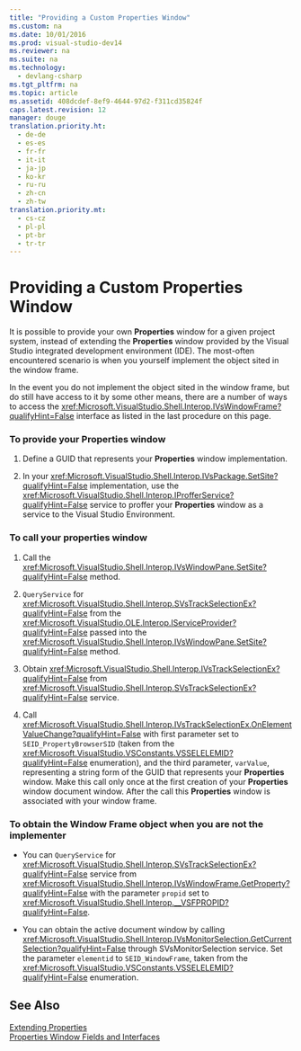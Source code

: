 ```yaml
---
title: "Providing a Custom Properties Window"
ms.custom: na
ms.date: 10/01/2016
ms.prod: visual-studio-dev14
ms.reviewer: na
ms.suite: na
ms.technology: 
  - devlang-csharp
ms.tgt_pltfrm: na
ms.topic: article
ms.assetid: 408dcdef-8ef9-4644-97d2-f311cd35824f
caps.latest.revision: 12
manager: douge
translation.priority.ht: 
  - de-de
  - es-es
  - fr-fr
  - it-it
  - ja-jp
  - ko-kr
  - ru-ru
  - zh-cn
  - zh-tw
translation.priority.mt: 
  - cs-cz
  - pl-pl
  - pt-br
  - tr-tr
---
```

# Providing a Custom Properties Window
It is possible to provide your own **Properties** window for a given project system, instead of extending the **Properties** window provided by the Visual Studio integrated development environment (IDE). The most-often encountered scenario is when you yourself implement the object sited in the window frame.  
  
 In the event you do not implement the object sited in the window frame, but do still have access to it by some other means, there are a number of ways to access the <xref:Microsoft.VisualStudio.Shell.Interop.IVsWindowFrame?qualifyHint=False> interface as listed in the last procedure on this page.  
  
### To provide your Properties window  
  
1.  Define a GUID that represents your **Properties** window implementation.  
  
2.  In your <xref:Microsoft.VisualStudio.Shell.Interop.IVsPackage.SetSite?qualifyHint=False> implementation, use the <xref:Microsoft.VisualStudio.Shell.Interop.IProfferService?qualifyHint=False> service to proffer your **Properties** window as a service to the Visual Studio Environment.  
  
### To call your properties window  
  
1.  Call the <xref:Microsoft.VisualStudio.Shell.Interop.IVsWindowPane.SetSite?qualifyHint=False> method.  
  
2.  `QueryService` for <xref:Microsoft.VisualStudio.Shell.Interop.SVsTrackSelectionEx?qualifyHint=False> from the <xref:Microsoft.VisualStudio.OLE.Interop.IServiceProvider?qualifyHint=False> passed into the <xref:Microsoft.VisualStudio.Shell.Interop.IVsWindowPane.SetSite?qualifyHint=False> method.  
  
3.  Obtain <xref:Microsoft.VisualStudio.Shell.Interop.IVsTrackSelectionEx?qualifyHint=False> from <xref:Microsoft.VisualStudio.Shell.Interop.SVsTrackSelectionEx?qualifyHint=False> service.  
  
4.  Call <xref:Microsoft.VisualStudio.Shell.Interop.IVsTrackSelectionEx.OnElementValueChange?qualifyHint=False> with first parameter set to `SEID_PropertyBrowserSID` (taken from the <xref:Microsoft.VisualStudio.VSConstants.VSSELELEMID?qualifyHint=False> enumeration), and the third parameter, `varValue`, representing a string form of the GUID that represents your **Properties** window. Make this call only once at the first creation of your **Properties** window document window. After the call this **Properties** window is associated with your window frame.  
  
### To obtain the Window Frame object when you are not the implementer  
  
-   You can `QueryService` for <xref:Microsoft.VisualStudio.Shell.Interop.SVsTrackSelectionEx?qualifyHint=False> service from <xref:Microsoft.VisualStudio.Shell.Interop.IVsWindowFrame.GetProperty?qualifyHint=False> with the parameter `propid` set to <xref:Microsoft.VisualStudio.Shell.Interop.__VSFPROPID?qualifyHint=False>.  
  
-   You can obtain the active document window by calling <xref:Microsoft.VisualStudio.Shell.Interop.IVsMonitorSelection.GetCurrentSelection?qualifyHint=False> through SVsMonitorSelection service. Set the parameter `elementid` to `SEID_WindowFrame`, taken from the <xref:Microsoft.VisualStudio.VSConstants.VSSELELEMID?qualifyHint=False> enumeration.  
  
## See Also  
 [Extending Properties](../Topic/Extending%20Properties.md)   
 [Properties Window Fields and Interfaces](../Topic/Properties%20Window%20Fields%20and%20Interfaces.md)